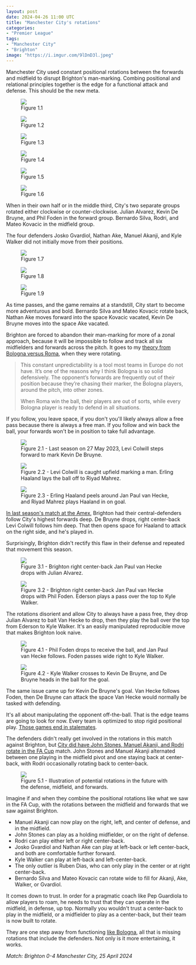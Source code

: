 ```yaml
---
layout: post
date: 2024-04-26 11:00 UTC
title: "Manchester City's rotations"
categories:
- "Premier League"
tags:
- "Manchester City"
- "Brighton"
image: "https://i.imgur.com/9lDnD3l.jpeg"
---
```


Manchester City used constant positional rotations between the forwards and midfield to disrupt Brighton's man-marking. Combing positional and relational principles together is the edge for a functional attack and defense. This should be the new meta.

<!---more--->

<figure>
    <img src="https://i.imgur.com/klcQ16i.jpeg">
    <figcaption>Figure 1.1</figcaption>
</figure> 

<figure>
    <img src="https://i.imgur.com/Sls1q6u.jpeg">
    <figcaption>Figure 1.2</figcaption>
</figure> 

<figure>
    <img src="https://i.imgur.com/3VJL34u.jpeg">
    <figcaption>Figure 1.3 </figcaption>
</figure> 

<figure>
    <img src="https://i.imgur.com/PdiMQOP.jpeg">
    <figcaption>Figure 1.4</figcaption>
</figure> 

<figure>
    <img src="https://i.imgur.com/R90oW44.jpeg">
    <figcaption>Figure 1.5</figcaption>
</figure> 

<figure>
    <img src="https://i.imgur.com/9lDnD3l.jpeg">
    <figcaption>Figure 1.6 </figcaption>
</figure> 

When in their own half or in the middle third, City's two separate groups rotated either clockwise or counter-clockwise. Julian Alvarez, Kevin De Bruyne, and Phil Foden in the forward group. Bernardo Silva, Rodri, and Mateo Kovacic in the midfield group. 

The four defenders Josko Gvardiol, Nathan Ake, Manuel Akanji, and Kyle Walker did not initially move from their positions. 

<figure>
    <img src="https://i.imgur.com/YJy2ANZ.jpeg">
    <figcaption>Figure 1.7</figcaption>
</figure> 

<figure>
    <img src="https://i.imgur.com/uX1R24u.jpeg">
    <figcaption>Figure 1.8 </figcaption>
</figure> 

<figure>
    <img src="https://i.imgur.com/RcmIYsh.jpeg">
    <figcaption>Figure 1.9 </figcaption>
</figure> 

As time passes, and the game remains at a standstill, City start to become more adventurous and bold. Bernardo Silva and Mateo Kovacic rotate back, Nathan Ake moves forward into the space Kovacic vacated, Kevin De Bruyne moves into the space Ake vacated. 

Brighton are forced to abandon their man-marking for more of a zonal approach, because it will be impossible to follow and track all six midfielders and forwards across the pitch. It goes to my [theory from Bologna versus Roma](https://tacticsjournal.com/2024/04/23/bologna-rotate-to-free-calafiori/), when they were rotating.

> This constant unpredictability is a tool most teams in Europe do not have. It’s one of the reasons why I think Bologna is so solid defensively. The opponent’s forwards are frequently out of their position because they’re chasing their marker, the Bologna players, around the pitch, into other zones.
> 
> When Roma win the ball, their players are out of sorts, while every Bologna player is ready to defend in all situations.

If you follow, you leave space, if you don't you'll likely always allow a free pass because there is always a free man. If you follow and win back the ball, your forwards won't be in position to take full advantage.

<figure>
    <img src="https://i.imgur.com/xDZkF43.jpg">
    <figcaption>Figure 2.1 - Last season on 27 May 2023, Levi Colwill steps forward to mark Kevin De Bruyne.</figcaption>
</figure> 

<figure>
    <img src="https://i.imgur.com/CHYVy8n.jpg">
    <figcaption>Figure 2.2 - Levi Colwill is caught upfield marking a man. Erling Haaland lays the ball off to Riyad Mahrez.</figcaption>
</figure> 

<figure>
    <img src="https://i.imgur.com/7hFktmI.jpg">
    <figcaption>Figure 2.3 - Erling Haaland peels around Jan Paul van Hecke, and Riyad Mahrez plays Haaland in on goal. </figcaption>
</figure> 

[In last season's match at the Amex](https://tacticsjournal.com/2023/05/27/jan-paul-van-hecke-and-levi-colwill-star-in-brighton's-counter-press/), Brighton had their central-defenders follow City's highest forwards deep. De Bruyne drops, right center-back Levi Colwill follows him deep. That then opens space for Haaland to attack on the right side, and he's played in.

Surprisingly, Brighton didn't rectify this flaw in their defense and repeated that movement this season.

<figure>
    <img src="https://i.imgur.com/lutQ8oI.jpeg">
    <figcaption>Figure 3.1 - Brighton right center-back Jan Paul van Hecke drops with Julian Alvarez.</figcaption>
</figure> 

<figure>
    <img src="https://i.imgur.com/HOpE6Nj.jpeg">
    <figcaption>Figure 3.2 - Brighton right center-back Jan Paul van Hecke drops with Phil Foden. Ederson plays a pass over the top to Kyle Walker.</figcaption>
</figure> 

The rotations disorient and allow City to always have a pass free, they drop Julian Alvarez to bait Van Hecke to drop, then they play the ball over the top from Ederson to Kyle Walker. It's an easily manipulated reproducible move that makes Brighton look naive. 

<figure>
    <img src="https://i.imgur.com/9HfinWP.jpeg">
    <figcaption>Figure 4.1 - Phil Foden drops to receive the ball, and Jan Paul van Hecke follows. Foden passes wide right to Kyle Walker.</figcaption>
</figure> 

<figure>
    <img src="https://i.imgur.com/JXNnz8g.jpeg">
    <figcaption>Figure 4.2 - Kyle Walker crosses to Kevin De Bruyne, and De Bruyne heads in the ball for the goal.</figcaption>
</figure> 

The same issue came up for Kevin De Bruyne's goal. Van Hecke follows Foden, then De Bruyne can attack the space Van Hecke would normally be tasked with defending. 

It's all about manipulating the opponent off-the-ball. That is the edge teams are going to look for now. Every team is optimized to stop rigid positional play. [Those games end in stalemates](https://tacticsjournal.com/2024/04/01/possession-without-progression/). 

The defenders didn't really get involved in the rotations in this match against Brighton, but [City did have John Stones, Manuel Akanji, and Rodri rotate in the FA Cup](https://tacticsjournal.com/2024/04/21/manchester-citys-staircase/) match. John Stones and Manuel Akanji alternated between one playing in the midfield pivot and one staying back at center-back, with Rodri occasionally rotating back to center-back.

<figure>
    <img src="https://i.imgur.com/HXtQGCz.jpeg">
    <figcaption>Figure 5.1 - Illustration of potential rotations in the future with the defense, midfield, and forwards.</figcaption>
</figure> 

Imagine if and when they combine the positional rotations like what we saw in the FA Cup, with the rotations between the midfield and forwards that we saw against Brighton. 

- Manuel Akanji can now play on the right, left, and center of defense, and in the midfield.
- John Stones can play as a holding midfielder, or on the right of defense. 
- Rodri can play either left or right center-back. 
- Josko Gvardiol and Nathan Ake can play at left-back or left center-back, and both are comfortable further forward. 
- Kyle Walker can play at left-back and left-center-back. 
- The only outlier is Ruben Dias, who can only play in the center or at right center-back. 
- Bernardo Silva and Mateo Kovacic can rotate wide to fill for Akanji, Ake, Walker, or Gvardiol.

It comes down to trust. In order for a pragmatic coach like Pep Guardiola to allow players to roam, he needs to trust that they can operate in the midfield, in defense, up top. Normally you wouldn't trust a center-back to play in the midfield, or a midfielder to play as a center-back, but their team is now built to rotate. 

They are one step away from functioning [like Bologna](https://tacticsjournal.com/2024/04/23/bologna-rotate-to-free-calafiori/), all that is missing rotations that include the defenders. Not only is it more entertaining, it works. 

*Match: Brighton 0-4 Manchester City, 25 April 2024*